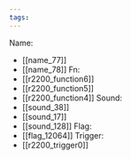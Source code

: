 ```yaml
---
tags:
---
```

Name:
- [[name_77]]
- [[name_78]]
Fn:
- [[r2200_function6]]
- [[r2200_function5]]
- [[r2200_function4]]
Sound:
- [[sound_38]]
- [[sound_17]]
- [[sound_128]]
Flag:
- [[flag_12064]]
Trigger:
- [[r2200_trigger0]]
